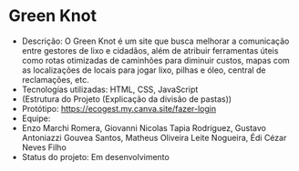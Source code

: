 # Green Knot

 - Descrição: O Green Knot é um site que busca melhorar a comunicação entre gestores de lixo e cidadãos, além de atribuir ferramentas úteis como rotas otimizadas de caminhões para diminuir custos, mapas com as localizações de locais para jogar lixo, pilhas e óleo, central de reclamações, etc.
 - Tecnologías utilizadas: HTML, CSS, JavaScript
 - (Estrutura do Projeto (Explicação da divisão de pastas))
 - Protótipo: https://ecogest.my.canva.site/fazer-login
 - Equipe:
  - Enzo Marchi Romera, Giovanni Nicolas Tapia Rodriguez, Gustavo Antoniazzi Gouvea Santos, Matheus Oliveira Leite Nogueira, Édi Cézar Neves Filho
 - Status do projeto: Em desenvolvimento

